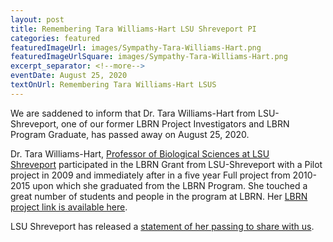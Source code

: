 ```yaml
--- 
layout: post
title: Remembering Tara Williams-Hart LSU Shreveport PI
categories: featured
featuredImageUrl: images/Sympathy-Tara-Williams-Hart.png
featuredImageUrlSquare: images/Sympathy-Tara-Williams-Hart.png
excerpt_separator: <!--more-->
eventDate: August 25, 2020
textOnUrl: Remembering Tara Williams-Hart LSUS
--- 
```

We are saddened to inform that Dr. Tara Williams-Hart from LSU-Shreveport, one of our former LBRN Project Investigators and LBRN Program Graduate, has passed away on August 25, 2020.<!--more-->

Dr. Tara Williams-Hart, [Professor of Biological Sciences at LSU Shreveport](https://www.lsus.edu/tara-williams-hart-phd) participated in the LBRN Grant from LSU-Shreveport with a Pilot project in 2009 and immediately after in a five year Full project from 2010-2015 upon which she graduated from the LBRN Program. She touched a great number of students and people in the program at LBRN. Her [LBRN project link is available here](http://lbrn.lsu.edu/pis/Williams-Hart_Tara.html).

LSU Shreveport has released a [statement of her passing to share with us](https://lbrn.lsu.edu/downloads/Tara%20Williams-Hart%20Remembering.pdf).

